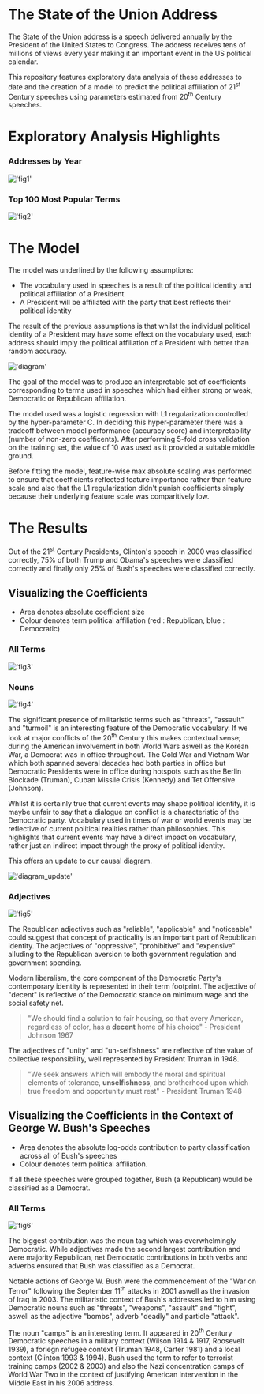 # The State of the Union Address

The State of the Union address is a speech delivered annually by the President of the United States to Congress. The address receives tens of millions of views every year making it an important event in the US political calendar.

This repository features exploratory data analysis of these addresses to date and the creation of a model to predict the political affiliation of 21<sup>st</sup> Century speeches using parameters estimated from 20<sup>th</sup> Century speeches.

# Exploratory Analysis Highlights

### Addresses by Year

!['fig1'](assets/year.png)

### Top 100 Most Popular Terms

!['fig2'](assets/100.png)

# The Model

The model was underlined by the following assumptions: 
* The vocabulary used in speeches is a result of the political identity and political affiliation of a President
* A President will be affiliated with the party that best reflects their political identity

The result of the previous assumptions is that whilst the individual political identity of a President may have some effect on the vocabulary used, each address should imply the political affiliation of a President with better than random accuracy.

!['diagram'](assets/diagram.png)

The goal of the model was to produce an interpretable set of coefficients corresponding to terms used in speeches which had either strong or weak, Democratic or Republican affiliation.

The model used was a logistic regression with L1 regularization controlled by the hyper-parameter C. In deciding this hyper-parameter there was a tradeoff between model performance (accuracy score) and interpretability (number of non-zero coefficents). After performing 5-fold cross validation on the training set, the value of 10 was used as it provided a suitable middle ground. 

Before fitting the model, feature-wise max absolute scaling was performed to ensure that coefficients reflected feature importance rather than feature scale and also that the L1 regularization didn't punish coefficients simply because their underlying feature scale was comparitively low.

# The Results

Out of the 21<sup>st</sup> Century Presidents, Clinton's speech in 2000 was classified correctly, 75% of both Trump and Obama's speeches were classified correctly and finally only 25% of Bush's speeches were classified correctly.

## Visualizing the Coefficients

* Area denotes absolute coefficient size
* Colour denotes term political affiliation (red : Republican, blue : Democratic)

### All Terms

!['fig3'](assets/all_coef.png)

### Nouns

!['fig4'](assets/noun_coef.png)

The significant presence of militaristic terms such as "threats", "assault" and "turmoil" is an interesting feature of the Democratic vocabulary. If we look at major conflicts of the 20<sup>th</sup> Century this makes contextual sense; during the American involvement in both World Wars aswell as the Korean War, a Democrat was in office throughout. The Cold War and Vietnam War which both spanned several decades had both parties in office but Democratic Presidents were in office during hotspots such as the Berlin Blockade (Truman), Cuban Missile Crisis (Kennedy) and Tet Offensive (Johnson).

Whilst it is certainly true that current events may shape political identity, it is maybe unfair to say that a dialogue on conflict is a characteristic of the Democratic party. Vocabulary used in times of war or world events may be reflective of current political realities rather than philosophies. This highlights that current events may have a direct impact on vocabulary, rather just an indirect impact through the proxy of political identity.

This offers an update to our causal diagram.

!['diagram_update'](assets/diagram_update.png)

### Adjectives

!['fig5'](assets/adj_coef.png)

The Republican adjectives such as "reliable", "applicable" and "noticeable" could suggest that concept of practicality is an important part of Republican identity. The adjectives of "oppressive", "prohibitive" and "expensive" alluding to the Republican aversion to both government regulation and government spending.

Modern liberalism, the core component of the Democratic Party's contemporary identity is represented in their term footprint. The adjective of "decent" is reflective of the Democratic stance on minimum wage and the social safety net.

> "We should find a solution to fair housing, so that every American, regardless of color, has a **decent** home of his choice" - President Johnson 1967

The adjectives of "unity" and "un-selfishness" are reflective of the value of collective responsibility, well represented by President Truman in 1948.

>"We seek answers which will embody the moral and spiritual elements of tolerance, **unselfishness**, and brotherhood upon which true freedom and opportunity must rest" - President Truman 1948

## Visualizing the Coefficients in the Context of George W. Bush's Speeches

* Area denotes the absolute log-odds contribution to party classification across all of Bush's speeches
* Colour denotes term political affiliation. 

If all these speeches were grouped together, Bush  (a Republican) would be classified as a Democrat.

### All Terms

!['fig6'](/all_bush.png)

The biggest contribution was the noun tag which was overwhelmingly Democratic. While adjectives made the second largest contribution and were majority Republican, net Democratic contributions in both verbs and adverbs ensured that Bush was classified as a Democrat. 

Notable actions of George W. Bush were the commencement of the "War on Terror" following the September 11<sup>th</sup> attacks in 2001 aswell as the invasion of Iraq in 2003. The militaristic context of Bush's addresses led to him using Democratic nouns such as "threats", "weapons", "assault" and "fight", aswell as the adjective "bombs", adverb "deadly" and particle "attack".

The noun "camps" is an interesting term. It appeared in 20<sup>th</sup> Century Democratic speeches in a military context (Wilson 1914 & 1917, Roosevelt 1939), a foriegn refugee context (Truman 1948, Carter 1981) and a local context (Clinton 1993 & 1994). Bush used the term to refer to terrorist training camps (2002 & 2003) and also the Nazi concentration camps of World War Two in the context of justifying American intervention in the Middle East in his 2006 address.

